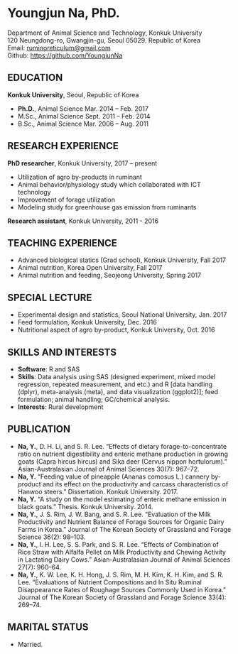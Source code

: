 # Youngjun Na, PhD.   
Department of Animal Science and Technology, Konkuk University  
120 Neungdong-ro, Gwangjin-gu, Seoul 05029. Republic of Korea  
Email: ruminoreticulum@gmail.com   
Github: https://github.com/YoungjunNa  

## EDUCATION
**Konkuk University**, Seoul, Republic of Korea  
- **Ph.D.**, Animal Science	Mar. 2014 – Feb. 2017  
- M.Sc., Animal Science	Sept. 2011 – Feb. 2014  
- B.Sc., Animal Science	Mar. 2006 – Aug. 2011  
  
## RESEARCH EXPERIENCE  
**PhD researcher**, Konkuk University, 2017 – present  
- Utilization of agro by-products in ruminant
- Animal behavior/physiology study which collaborated with ICT technology  
- Improvement of forage utilization  
- Modeling study for greenhouse gas emission from ruminants  
  
**Research assistant**, Konkuk University, 2011 - 2016  


## TEACHING EXPERIENCE  
- Advanced biological statics (Grad school), Konkuk University, Fall 2017  
- Animal nutrition, Korea Open University, Fall 2017
- Animal nutrition and feeding, Seojeong University, Spring 2017  

## SPECIAL LECTURE
- Experimental design and statistics, Seoul National University, Jan. 2017  
- Feed formulation, Konkuk University, Dec. 2016  
- Nutritional aspect of agro by-product, Konkuk University, Oct. 2016  

## SKILLS AND INTERESTS
- **Software**: R and SAS  
- **Skills**: Data analysis using SAS (designed experiment, mixed model regression, repeated measurement, and etc.) and R [data handling (dplyr), meta-analysis (meta), and data visualization (ggplot2)]; feed formulation; animal handling; GC/chemical analysis.  
- **Interests**: Rural development  

## PUBLICATION  
- **Na, Y.**, D. H. Li, and S. R. Lee. “Effects of dietary forage-to-concentrate ratio on nutrient digestibility and enteric methane production in growing goats (Capra hircus hircus) and Sika deer (Cervus nippon hortulorum).” Asian-Australasian Journal of Animal Sciences 30(7): 967–72.  
- **Na, Y.** “Feeding value of pineapple (Ananas comosus L.) cannery by-product and its effect on the productivity and carcass characteristics of Hanwoo steers.” Dissertation. Konkuk University. 2017.  
- **Na, Y.** “A study on the model estimating of enteric methane emission in black goats.” Thesis. Konkuk University. 2014.  
- **Na, Y.**, J. S. Rim, J. W. Bang, and S. R. Lee. “Evaluation of the Milk Productivity and Nutrient Balance of Forage Sources for Organic Dairy Farms in Korea.” Journal of The Korean Society of Grassland and Forage Science 36(2): 98–103.   
- **Na, Y.**, I. H. Lee, S. S. Park, and S. R. Lee. “Effects of Combination of Rice Straw with Alfalfa Pellet on Milk Productivity and Chewing Activity in Lactating Dairy Cows.” Asian-Australasian Journal of Animal Sciences 27(7): 960–64.  
- **Na, Y.**, K. W. Lee, K. H. Hong, J. S. Rim, M. H. Kim, K. H. Kim, and S. R. Lee. “Evaluations of Nutrient Compositions and In Situ Ruminal Disappearance Rates of Roughage Sources Commonly Used in Korea.” Journal of The Korean Society of Grassland and Forage Science 33(4): 269–74.  

## MARITAL STATUS
- Married.  

